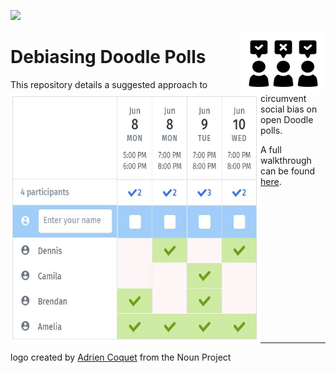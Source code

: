 ![](https://img.shields.io/github/license/tom-beer/Debiasing-Doodle-Polls?color=magenta&style=plastic)

<img src="Images/logo.png" width=135 height=100 align="right">

# Debiasing Doodle Polls

<img align="left" width="400" height="400" src="Code/Images/poll-demo2.jpg">

This repository details a suggested approach to circumvent social bias on open Doodle polls.

A full walkthrough can be found [here](https://tom-beer.github.io/post/debiasing-doodle-polls/).


<br /> <br /> <br /> <br /> <br /> <br /> <br /> <br /> <br /> <br /> <br /> <br /> <br />

---
logo created by [Adrien Coquet](https://thenounproject.com/search/?q=poll&i=2714889) from the Noun Project
